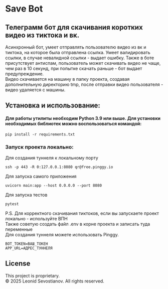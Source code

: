 # Save Bot
## Телеграмм бот для скачивания коротких видео из тиктока и вк.  
Асинхронный бот, умеет отправлять пользователю видео из вк и тиктока,
на которое была отправлена ссылка. Умеет валидировать ссылки, в случае
невалидной ссылки - выдает ошибку. Также в боте присутствует антиспам,
пользователь может скачивать видео не чаще, чем раз в 10 секунд, при
попытке скачать раньше - бот выдает предупреждение.  
Видео скачивается на машину в папку проекта, создавая дополнительную
директорию tmp, после отправки видео пользователя - видео удаляется 
с машины.




## Установка и использование:
#### Для работы утилиты необходим Python 3.9 или выше. Для установки необходимых библиотек можно воспользоваться командой:
    pip install -r requirements.txt
### Запуск проекта локально:
Для создания туннеля к локальному порту

    ssh -p 443 -R 0:127.0.0.1:8080 qr@free.pinggy.io

Для запуска самого приложения

    uvicorn main:app --host 0.0.0.0 --port 8080

Для запуска тестов

    pytest

P.S. Для корректного скачивания тиктоков, если вы запускаете проект
локально - используйте ВПН  
Также советую создать файл .env в корне проекта и записать туда
переменные  
Для создания туннеля можете использовать Pinggy.
    
    BOT_TOKEN=ВАШ_ТОКЕН
    APP_URL=АДРЕС_ТУННЕЛЯ

## License

This project is proprietary.  
© 2025 Leonid Sevostianov. All rights reserved.